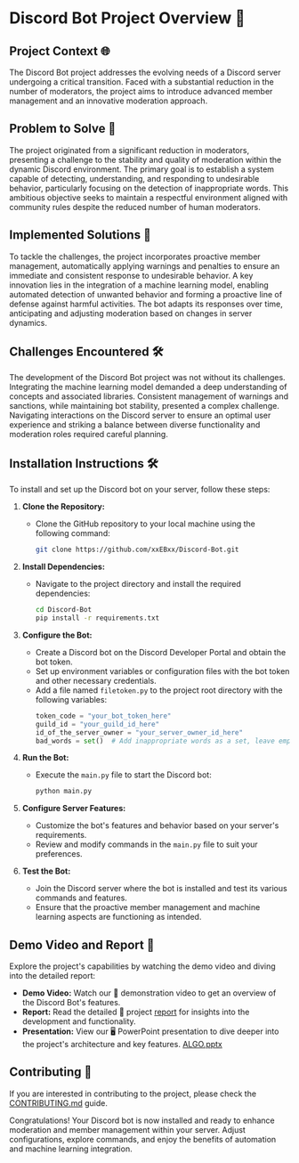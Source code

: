 # Discord Bot Project Overview 🤖

## Project Context 🌐
The Discord Bot project addresses the evolving needs of a Discord server undergoing a critical transition. Faced with a substantial reduction in the number of moderators, the project aims to introduce advanced member management and an innovative moderation approach.

## Problem to Solve 🎯
The project originated from a significant reduction in moderators, presenting a challenge to the stability and quality of moderation within the dynamic Discord environment. The primary goal is to establish a system capable of detecting, understanding, and responding to undesirable behavior, particularly focusing on the detection of inappropriate words. This ambitious objective seeks to maintain a respectful environment aligned with community rules despite the reduced number of human moderators.

## Implemented Solutions 🚀
To tackle the challenges, the project incorporates proactive member management, automatically applying warnings and penalties to ensure an immediate and consistent response to undesirable behavior. A key innovation lies in the integration of a machine learning model, enabling automated detection of unwanted behavior and forming a proactive line of defense against harmful activities. The bot adapts its responses over time, anticipating and adjusting moderation based on changes in server dynamics.

## Challenges Encountered 🛠️
The development of the Discord Bot project was not without its challenges. Integrating the machine learning model demanded a deep understanding of concepts and associated libraries. Consistent management of warnings and sanctions, while maintaining bot stability, presented a complex challenge. Navigating interactions on the Discord server to ensure an optimal user experience and striking a balance between diverse functionality and moderation roles required careful planning.

## Installation Instructions 🛠️

To install and set up the Discord bot on your server, follow these steps:

1. **Clone the Repository:**
   - Clone the GitHub repository to your local machine using the following command:
     ```bash
     git clone https://github.com/xxEBxx/Discord-Bot.git
     ```

2. **Install Dependencies:**
   - Navigate to the project directory and install the required dependencies:
     ```bash
     cd Discord-Bot
     pip install -r requirements.txt
     ```

3. **Configure the Bot:**
   - Create a Discord bot on the Discord Developer Portal and obtain the bot token.
   - Set up environment variables or configuration files with the bot token and other necessary credentials.
   - Add a file named `filetoken.py` to the project root directory with the following variables:
     ```python
     token_code = "your_bot_token_here"
     guild_id = "your_guild_id_here"
     id_of_the_server_owner = "your_server_owner_id_here"
     bad_words = set()  # Add inappropriate words as a set, leave empty if nothing is initialized
     ```

4. **Run the Bot:**
   - Execute the `main.py` file to start the Discord bot:
     ```bash
     python main.py
     ```

5. **Configure Server Features:**
   - Customize the bot's features and behavior based on your server's requirements.
   - Review and modify commands in the `main.py` file to suit your preferences.

6. **Test the Bot:**
   - Join the Discord server where the bot is installed and test its various commands and features.
   - Ensure that the proactive member management and machine learning aspects are functioning as intended.

## Demo Video and Report 🎥

Explore the project's capabilities by watching the demo video and diving into the detailed report:

- **Demo Video:** Watch our 🚀 demonstration video to get an overview of the Discord Bot's features.
- **Report:** Read the detailed 📝 project [report](https://github.com/xxEBxx/Discord-Bot/tree/main/Demo_Report) for insights into the development and functionality.
- **Presentation:** View our 🖥️ PowerPoint presentation to dive deeper into the project's architecture and key features. [ALGO.pptx](https://github.com/xxEBxx/Discord-Bot/files/13982223/ALGO.pptx)

## Contributing 🤝

If you are interested in contributing to the project, please check the [CONTRIBUTING.md](CONTRIBUTING.md) guide.

Congratulations! Your Discord bot is now installed and ready to enhance moderation and member management within your server. Adjust configurations, explore commands, and enjoy the benefits of automation and machine learning integration.
